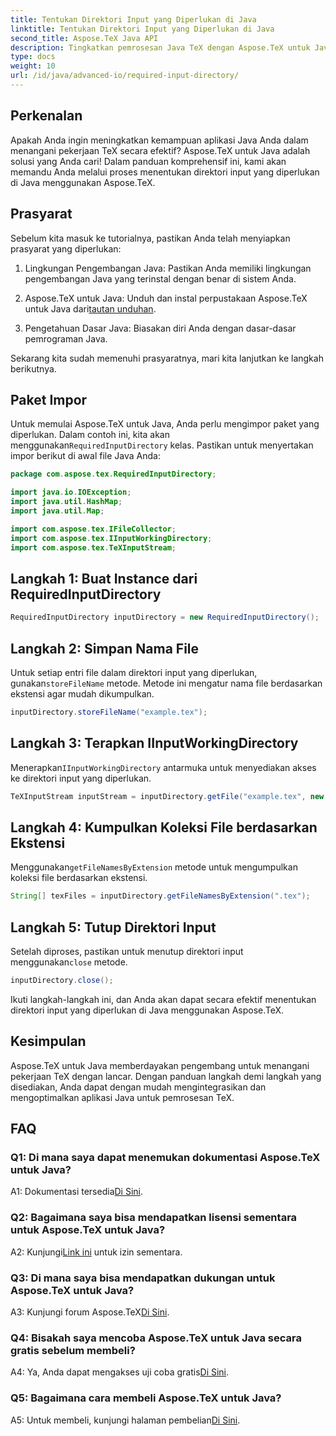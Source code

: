 ```yaml
---
title: Tentukan Direktori Input yang Diperlukan di Java
linktitle: Tentukan Direktori Input yang Diperlukan di Java
second_title: Aspose.TeX Java API
description: Tingkatkan pemrosesan Java TeX dengan Aspose.TeX untuk Java. Ikuti panduan langkah demi langkah kami untuk menentukan direktori masukan yang diperlukan dengan lancar.
type: docs
weight: 10
url: /id/java/advanced-io/required-input-directory/
---
```

## Perkenalan

Apakah Anda ingin meningkatkan kemampuan aplikasi Java Anda dalam menangani pekerjaan TeX secara efektif? Aspose.TeX untuk Java adalah solusi yang Anda cari! Dalam panduan komprehensif ini, kami akan memandu Anda melalui proses menentukan direktori input yang diperlukan di Java menggunakan Aspose.TeX.

## Prasyarat

Sebelum kita masuk ke tutorialnya, pastikan Anda telah menyiapkan prasyarat yang diperlukan:

1. Lingkungan Pengembangan Java: Pastikan Anda memiliki lingkungan pengembangan Java yang terinstal dengan benar di sistem Anda.

2.  Aspose.TeX untuk Java: Unduh dan instal perpustakaan Aspose.TeX untuk Java dari[tautan unduhan](https://releases.aspose.com/tex/java/).

3. Pengetahuan Dasar Java: Biasakan diri Anda dengan dasar-dasar pemrograman Java.

Sekarang kita sudah memenuhi prasyaratnya, mari kita lanjutkan ke langkah berikutnya.

## Paket Impor

 Untuk memulai Aspose.TeX untuk Java, Anda perlu mengimpor paket yang diperlukan. Dalam contoh ini, kita akan menggunakan`RequiredInputDirectory` kelas. Pastikan untuk menyertakan impor berikut di awal file Java Anda:

```java
package com.aspose.tex.RequiredInputDirectory;

import java.io.IOException;
import java.util.HashMap;
import java.util.Map;

import com.aspose.tex.IFileCollector;
import com.aspose.tex.IInputWorkingDirectory;
import com.aspose.tex.TeXInputStream;
```

## Langkah 1: Buat Instance dari RequiredInputDirectory

```java
RequiredInputDirectory inputDirectory = new RequiredInputDirectory();
```

## Langkah 2: Simpan Nama File

 Untuk setiap entri file dalam direktori input yang diperlukan, gunakan`storeFileName` metode. Metode ini mengatur nama file berdasarkan ekstensi agar mudah dikumpulkan.

```java
inputDirectory.storeFileName("example.tex");
```

## Langkah 3: Terapkan IInputWorkingDirectory

 Menerapkan`IInputWorkingDirectory` antarmuka untuk menyediakan akses ke direktori input yang diperlukan.

```java
TeXInputStream inputStream = inputDirectory.getFile("example.tex", new String[1], true);
```

## Langkah 4: Kumpulkan Koleksi File berdasarkan Ekstensi

 Menggunakan`getFileNamesByExtension` metode untuk mengumpulkan koleksi file berdasarkan ekstensi.

```java
String[] texFiles = inputDirectory.getFileNamesByExtension(".tex");
```

## Langkah 5: Tutup Direktori Input

 Setelah diproses, pastikan untuk menutup direktori input menggunakan`close` metode.

```java
inputDirectory.close();
```

Ikuti langkah-langkah ini, dan Anda akan dapat secara efektif menentukan direktori input yang diperlukan di Java menggunakan Aspose.TeX.

## Kesimpulan

Aspose.TeX untuk Java memberdayakan pengembang untuk menangani pekerjaan TeX dengan lancar. Dengan panduan langkah demi langkah yang disediakan, Anda dapat dengan mudah mengintegrasikan dan mengoptimalkan aplikasi Java untuk pemrosesan TeX.

## FAQ

### Q1: Di mana saya dapat menemukan dokumentasi Aspose.TeX untuk Java?

 A1: Dokumentasi tersedia[Di Sini](https://reference.aspose.com/tex/java/).

### Q2: Bagaimana saya bisa mendapatkan lisensi sementara untuk Aspose.TeX untuk Java?

 A2: Kunjungi[Link ini](https://purchase.aspose.com/temporary-license/) untuk izin sementara.

### Q3: Di mana saya bisa mendapatkan dukungan untuk Aspose.TeX untuk Java?

 A3: Kunjungi forum Aspose.TeX[Di Sini](https://forum.aspose.com/c/tex/47).

### Q4: Bisakah saya mencoba Aspose.TeX untuk Java secara gratis sebelum membeli?

 A4: Ya, Anda dapat mengakses uji coba gratis[Di Sini](https://releases.aspose.com/).

### Q5: Bagaimana cara membeli Aspose.TeX untuk Java?

 A5: Untuk membeli, kunjungi halaman pembelian[Di Sini](https://purchase.aspose.com/buy).